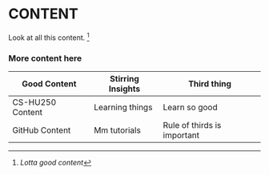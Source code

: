# **CONTENT**

Look at all this content. [^1]


[^1]: *Lotta good content*


### More content here

| Good Content | Stirring Insights | Third thing |
| ------------| ------------- | --------------- |
| CS-HU250 Content | Learning things | Learn so good |
| GitHub Content | Mm tutorials | Rule of thirds is important |
